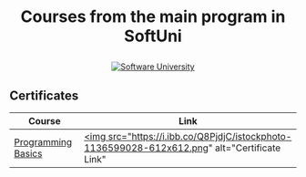 # <p align="center"> Courses from the main program in SoftUni <p>

<a href="https://softuni.bg/trainings/courses" rel="Courses">
<p align="center"><img src="https://i.ibb.co/Hd8K1fn/Software-University-logo-horizontal.png" alt="Software University"></p>
<a/>
  
<h2> Certificates </h2>

|**Course**|**Link**| 
|---|---|
|<a href="https://softuni.bg/trainings/2969/programming-basics-with-java-june-2020" > Programming Basics </a>   | <a href="https://softuni.bg/certificates/details/85355/6878f4c1"> <img src="https://i.ibb.co/Q8PjdjC/istockphoto-1136599028-612x612.png" alt="Certificate Link"</a> |

